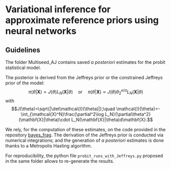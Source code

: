 
# Variational inference for approximate reference priors using neural networks

## Guidelines

The folder Multiseed_AJ contains saved *a posteriori* estimates for the probit statistical model.

The posterior is derived from the Jeffreys prior or the constrained Jeffreys prior of the model:
    $$\pi(\theta|\mathbf{X}) \propto J(\theta)L_N(\mathbf{X}|\theta) \quad\text{or}\quad \pi(\theta|\mathbf{X}) \propto J(\theta)\theta_{2}^{\kappa/\alpha}L_N(\mathbf{X}|\theta)$$
with
    $$J(\theta)=\sqrt{|\det\mathcal{I}(\theta)|};\quad \mathcal{I}(\theta)=-\int_{\mathcal{X}^N}\frac{\partial^2\log L_N}{\partial\theta^2}(\mathbf{X}|\theta)\cdot L_N(\mathbf{X}|\theta)d\mathbf{X}.$$

We rely, for the computation of these estimates, on the code provided in the repository [bayes_frag](https://github.com/vbkantoine/bayes_frag).
The derivation of the Jeffreys prior is conducted via numerical integrations; and the generation of *a posteriori* estimates is done thanks to a Metropolis Hasting algorithm.

For reproducibility, the python file `probit_runs_with_Jeffreys.py` proposed in the same folder allows to re-generate the results.
